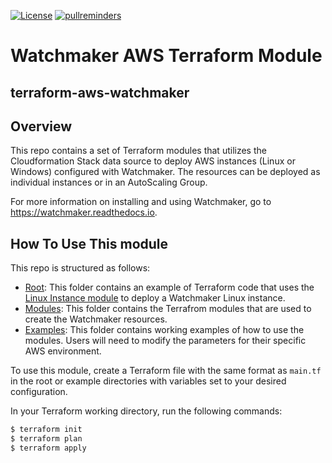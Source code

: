 
[![License](https://img.shields.io/github/license/plus3it/terraform-aws-watchmaker.svg)](./LICENSE)
[![pullreminders](https://pullreminders.com/badge.svg)](https://pullreminders.com?ref=badge)

# Watchmaker AWS Terraform Module

## terraform-aws-watchmaker

## Overview

This repo contains a set of Terraform modules that utilizes the Cloudformation Stack data
source to deploy AWS instances (Linux or Windows) configured with Watchmaker.  The resources
can be deployed as individual instances or in an AutoScaling Group.

For more information on installing and using Watchmaker, go to <https://watchmaker.readthedocs.io>.

## How To Use This module

This repo is structured as follows:

* [Root](https://github.com/eemperor/terraform-aws-watchmaker/tree/master): This folder contains an example of Terraform code that uses the [Linux Instance module](https://github.com/eemperor/terraform-aws-watchmaker/tree/master/modules/lx-instance) to deploy a Watchmaker Linux instance.
* [Modules](https://github.com/eemperor/terraform-aws-watchmaker/tree/master/modules): This folder contains the Terrafrom modules that are used to create the Watchmaker resources.
* [Examples](https://github.com/eemperor/terraform-aws-watchmaker/tree/master/examples): This folder contains working examples of how to use the modules.  Users will need to modify the parameters for their specific AWS environment.

To use this module, create a Terraform file with the same format as ```main.tf``` in the root or example directories with variables set to your desired configuration.

In your Terraform working directory, run the following commands:

```bash
$ terraform init
$ terraform plan
$ terraform apply
```
